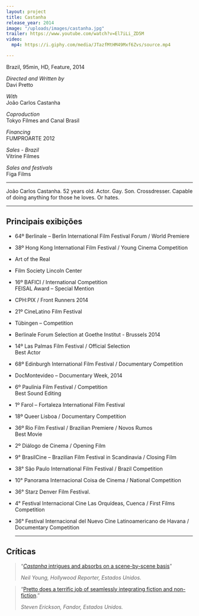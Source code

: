 ```yaml
---
layout: project
title: Castanha
release_year: 2014
image: "/uploads/images/castanha.jpg"
trailer: https://www.youtube.com/watch?v=El7iLi_ZD5M
video:
  mp4: https://i.giphy.com/media/JTazfMtHM49Mxf6Zvs/source.mp4

---
```

Brazil, 95min, HD, Feature, 2014

_Directed and Written by_  
Davi Pretto

_With_  
João Carlos Castanha

_Coproduction_  
Tokyo Filmes and Canal Brasil

_Financing_  
FUMPROARTE 2012

_Sales - Brazil_  
Vitrine Filmes

_Sales and festivals_  
Figa Films

***

João Carlos Castanha. 52 years old. Actor. Gay. Son. Crossdresser. Capable of doing anything for those he loves. Or hates.

***

## Principais exibições

* 64º Berlinale – Berlin International Film Festival Forum / World Premiere
* 38º Hong Kong International Film Festival / Young Cinema Competition
* Art of the Real
* Film Society Lincoln Center
* 16º BAFICI / International Competition  
  FEISAL Award – Special Mention
* CPH:PIX / Front Runners 2014
* 21º CineLatino Film Festival
* Tübingen – Competition
* Berlinale Forum Selection at Goethe Institut - Brussels 2014
* 14º Las Palmas Film Festival / Official Selection  
  Best Actor
* 68º Edinburgh International Film Festival / Documentary Competition
* DocMontevideo – Documentary Week, 2014
* 6º Paulínia Film Festival / Competition  
  Best Sound Editing
* 1º Farol – Fortaleza International Film Festival
* 18º Queer Lisboa / Documentary Competition
* 36º Rio Film Festival / Brazilian Premiere / Novos Rumos  
  Best Movie
* 2º Diálogo de Cinema / Opening Film
* 9° BrasilCine – Brazilian Film Festival in Scandinavia / Closing Film
* 38° São Paulo International Film Festival / Brazil Competition
* 10° Panorama Internacional Coisa de Cinema / National Competition
* 36° Starz Denver Film Festival.
* 4° Festival Internacional Cine Las Orquídeas, Cuenca / First Films Competition
* 36° Festival Internacional del Nuevo Cine Latinoamericano de Havana / Documentary Competition

  ***

## Críticas

  > “[_Castanha_ intrigues and absorbs on a scene-by-scene basis](http://www.hollywoodreporter.com/review/castanha-copenhagen-review-697919)”
  >
  > _Neil Young, Hollywood Reporter, Estados Unidos._

  > “[Pretto does a terrific job of seamlessly integrating fiction and non-fiction](http://www.fandor.com/keyframe/film-society-of-lincoln-centers-daring-art-of-the-real).”
  >
  > _Steven Erickson, Fandor, Estados Unidos._